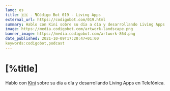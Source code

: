 ```yaml
---
lang: es
title: 🇪🇸 - 🎙Código Bot 019 - Living Apps
external_url: https://codigobot.com/019.html
summary: Hablo con Kini sobre su día a día y desarrollando Living Apps en Telefónica
image: https://media.codigobot.com/artwork-landscape.png
banner_image: https://media.codigobot.com/artwork-864.png
date_published: 2021-10-09T17:20:47+01:00
keywords:codigobot,podcast
---
```


# [%title]

Hablo con [Kini](https://kinisoftware.com) sobre su día a día y desarrollando Living Apps en Telefónica.
